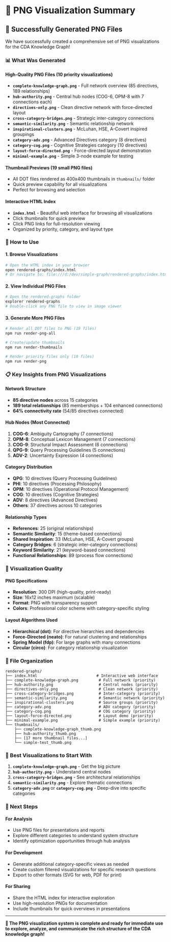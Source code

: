 # 🎨 PNG Visualization Summary

## 🎯 **Successfully Generated PNG Files**

We have successfully created a comprehensive set of PNG visualizations for the CDA Knowledge Graph!

### **📊 What Was Generated**

#### **High-Quality PNG Files (10 priority visualizations)**
- **`complete-knowledge-graph.png`** - Full network overview (85 directives, 189 relationships)
- **`hub-authority.png`** - Central hub nodes (COG-6, OPM-8 with 7 connections each)
- **`directives-only.png`** - Clean directive network with force-directed layout
- **`cross-category-bridges.png`** - Strategic inter-category connections
- **`semantic-similarity.png`** - Semantic relationship network
- **`inspirational-clusters.png`** - McLuhan, HSE, A-Covert inspired groupings
- **`category-adv.png`** - Advanced Directives category (8 directives)
- **`category-cog.png`** - Cognitive Strategies category (10 directives)
- **`layout-force-directed.png`** - Force-directed layout demonstration
- **`minimal-example.png`** - Simple 3-node example for testing

#### **Thumbnail Previews (19 small PNG files)**
- All DOT files rendered as 400x400 thumbnails in `thumbnails/` folder
- Quick preview capability for all visualizations
- Perfect for browsing and selection

#### **Interactive HTML Index**
- **`index.html`** - Beautiful web interface for browsing all visualizations
- Click thumbnails for quick preview
- Click PNG links for full-resolution viewing
- Organized by priority, category, and layout type

### **🚀 How to Use**

#### **1. Browse Visualizations**
```bash
# Open the HTML index in your browser
open rendered-graphs/index.html
# Or navigate to: file:///d:/dev/simple-graph/rendered-graphs/index.html
```

#### **2. View Individual PNG Files**
```bash
# Open the rendered-graphs folder
explorer rendered-graphs
# Double-click any PNG file to view in image viewer
```

#### **3. Generate More PNG Files**
```bash
# Render all DOT files to PNG (19 files)
npm run render-png-all

# Create/update thumbnails
npm run render-thumbnails

# Render priority files only (10 files)
npm run render-png
```

### **📋 Key Insights from PNG Visualizations**

#### **Network Structure**
- **85 directive nodes** across 15 categories
- **189 total relationships** (85 memberships + 104 enhanced connections)
- **64% connectivity rate** (54/85 directives connected)

#### **Hub Nodes (Most Connected)**
1. **COG-6**: Ambiguity Cartography (7 connections)
2. **OPM-8**: Conceptual Lexicon Management (7 connections)
3. **COG-9**: Structural Impact Assessment (6 connections)
4. **QPG-9**: Query Processing Guidelines (5 connections)
5. **ADV-2**: Uncertainty Expression (4 connections)

#### **Category Distribution**
- **QPG**: 10 directives (Query Processing Guidelines)
- **PHI**: 10 directives (Processing Philosophy)
- **OPM**: 10 directives (Operational Protocol Management)
- **COG**: 10 directives (Cognitive Strategies)
- **ADV**: 8 directives (Advanced Directives)
- **Others**: 37 directives across 10 categories

#### **Relationship Types**
- **References**: 25 (original relationships)
- **Semantic Similarity**: 15 (theme-based connections)
- **Shared Inspiration**: 33 (McLuhan, HSE, A-Covert groups)
- **Category Bridges**: 6 (strategic inter-category connections)
- **Keyword Similarity**: 21 (keyword-based connections)
- **Functional Relationships**: 89 (process flow connections)

### **🎨 Visualization Quality**

#### **PNG Specifications**
- **Resolution**: 300 DPI (high-quality, print-ready)
- **Size**: 16x12 inches maximum (scalable)
- **Format**: PNG with transparency support
- **Colors**: Professional color scheme with category-specific styling

#### **Layout Algorithms Used**
- **Hierarchical (dot)**: For directive hierarchies and dependencies
- **Force-Directed (neato)**: For natural clustering and relationships
- **Spring Model (fdp)**: For large graphs with many connections
- **Circular (circo)**: For category relationship visualization

### **📁 File Organization**

```
rendered-graphs/
├── index.html                          # Interactive web interface
├── complete-knowledge-graph.png         # Full network (priority)
├── hub-authority.png                    # Central nodes (priority)
├── directives-only.png                  # Clean network (priority)
├── cross-category-bridges.png           # Inter-category (priority)
├── semantic-similarity.png              # Semantic network (priority)
├── inspirational-clusters.png           # Source groups (priority)
├── category-adv.png                     # ADV category (priority)
├── category-cog.png                     # COG category (priority)
├── layout-force-directed.png            # Layout demo (priority)
├── minimal-example.png                  # Simple example (priority)
└── thumbnails/
    ├── complete-knowledge-graph_thumb.png
    ├── hub-authority_thumb.png
    ├── [17 more thumbnail files...]
    └── simple-test_thumb.png
```

### **🌟 Best Visualizations to Start With**

1. **`complete-knowledge-graph.png`** - Get the big picture
2. **`hub-authority.png`** - Understand central nodes
3. **`cross-category-bridges.png`** - See architectural relationships
4. **`semantic-similarity.png`** - Explore thematic connections
5. **`category-adv.png`** or **`category-cog.png`** - Deep-dive into specific categories

### **🚀 Next Steps**

#### **For Analysis**
- Use PNG files for presentations and reports
- Explore different categories to understand system structure
- Identify optimization opportunities through hub analysis

#### **For Development**
- Generate additional category-specific views as needed
- Create custom filtered visualizations for specific research questions
- Export to other formats (SVG for web, PDF for print)

#### **For Sharing**
- Share the HTML index for interactive exploration
- Use high-resolution PNGs for documentation
- Include thumbnails for quick overviews in presentations

---

**🎊 The PNG visualization system is complete and ready for immediate use to explore, analyze, and communicate the rich structure of the CDA knowledge graph!**
